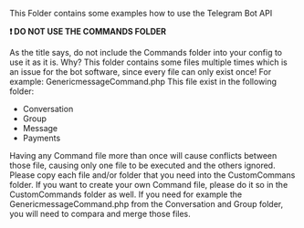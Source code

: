 This Folder contains some examples how to use the Telegram Bot API


**:exclamation: DO NOT USE THE COMMANDS FOLDER**

As the title says, do not include the Commands folder into your config to use it as it is.
Why? This folder contains some files multiple times which is an issue for the bot software, since every file can only exist once!
For example: GenericmessageCommand.php
This file exist in the following folder:
- Conversation
- Group
- Message
- Payments

Having any Command file more than once will cause conflicts between those file, causing only one file to be executed and the others ignored.
Please copy each file and/or folder that you need into the CustomCommans folder. 
If you want to create your own Command file, please do it so in the CustomCommands folder as well.
If you need for example the GenericmessageCommand.php from the Conversation and Group folder, you will need to compara and merge those files. 


